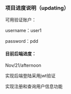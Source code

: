 ### 项目进度说明（updating）

可用验证账户：

username：user1

password：pdd



#### 目前后端进度：

Nov/21/afternoon

实现后端登陆采用jwt验证

实现注册和查询用户信息功能
